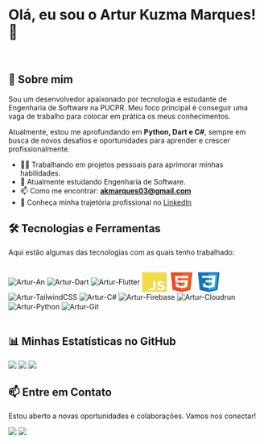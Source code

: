# Olá, eu sou o Artur Kuzma Marques! 👋

<br>

## 🚀 Sobre mim
Sou um desenvolvedor apaixonado por tecnologia e estudante de Engenharia de Software na PUCPR. Meu foco principal é conseguir uma vaga de trabalho para colocar em prática os meus conhecimentos.

Atualmente, estou me aprofundando em **Python, Dart e C#**, sempre em busca de novos desafios e oportunidades para aprender e crescer profissionalmente.

- 👨‍💻 Trabalhando em projetos pessoais para aprimorar minhas habilidades.
- 🌱 Atualmente estudando Engenharia de Software.
- 📫 Como me encontrar: **akmarques03@gmail.com**
- 📄 Conheça minha trajetória profissional no [LinkedIn](https://www.linkedin.com/in/artur-kuzma-marques-4976aa285) <br>

## 🛠️ Tecnologias e Ferramentas

Aqui estão algumas das tecnologias com as quais tenho trabalhado:

<div style="display: inline_block"><br>
  <img align="center" alt="Artur-An" height="40" width="50" src="https://cdn.jsdelivr.net/gh/devicons/devicon@latest/icons/android/android-plain.svg" />
  <img align="center" alt="Artur-Dart" height="40" width="50" src="https://cdn.jsdelivr.net/gh/devicons/devicon@latest/icons/dart/dart-original.svg">
  <img align="center" alt="Artur-Flutter" height="40" width="50" src="https://cdn.jsdelivr.net/gh/devicons/devicon@latest/icons/flutter/flutter-original.svg" />
  <img align="center" alt="Artur-Js" height="40" width="50" src="https://raw.githubusercontent.com/devicons/devicon/master/icons/javascript/javascript-plain.svg">
  <img align="center" alt="Artur-HTML" height="40" width="50" src="https://raw.githubusercontent.com/devicons/devicon/master/icons/html5/html5-original.svg">
  <img align="center" alt="Artur-CSS" height="40" width="50" src="https://raw.githubusercontent.com/devicons/devicon/master/icons/css3/css3-original.svg">
  <img align="center" alt="Artur-TailwindCSS" height="40" width="50" src="https://cdn.jsdelivr.net/gh/devicons/devicon@latest/icons/tailwindcss/tailwindcss-original.svg">
  <img align="center" alt="Artur-C#" height="40" width="50" src="https://cdn.jsdelivr.net/gh/devicons/devicon@latest/icons/csharp/csharp-original.svg">
  <img align="center" alt="Artur-Firebase" height="40" width="50" src="https://cdn.jsdelivr.net/gh/devicons/devicon@latest/icons/firebase/firebase-original.svg" />
  <img align="center" alt="Artur-Cloudrun" height="40" width="50" src="https://cdn.jsdelivr.net/gh/devicons/devicon@latest/icons/googlecloud/googlecloud-original.svg" />
  <img align="center" alt="Artur-Python" height="40" width="50" src="https://cdn.jsdelivr.net/gh/devicons/devicon@latest/icons/python/python-original.svg" />
  <img align="center" alt="Artur-Git" height="40" width="50" src="https://cdn.jsdelivr.net/gh/devicons/devicon/icons/git/git-original.svg" />
</div>

<br>

## 📊 Minhas Estatísticas no GitHub

<img loading ="lazy" height="200em" src="https://github-readme-stats.vercel.app/api?username=Arture07&show_icons=true&theme=radical&include_all_commits=true&count_private=true"/>
<img loading ="lazy" height="200em" src="https://github-readme-stats.vercel.app/api/top-langs/?username=Arture07&layout=compact&langs_count=7&theme=radical/">
<img loading ="lazy" height="200em" src="https://streak-stats.demolab.com?user=Arture07&theme=radical&hide_border=true&locale=pt_BR)](https://git.io/streak-stats/">

<br>

## 📫 Entre em Contato

Estou aberto a novas oportunidades e colaborações. Vamos nos conectar!

<p align="left">
  <a href="mailto:akmarques03@gmail.com" alt="Email">
  <img src="https://img.shields.io/badge/Gmail-D14836?style=for-the-badge&logo=gmail&logoColor=white" target="_blank" /></a>

  <a href="https://www.linkedin.com/in/artur-kuzma-marques-4976aa285" alt="LinkedIn">
  <img src="https://img.shields.io/badge/-LinkedIn-%230077B5?style=for-the-badge&logo=linkedin&logoColor=white" target="_blank"/></a>
</p>
